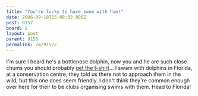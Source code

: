 ```yaml
---
title: "You're lucky to have swum with him!"
date: 2006-09-18T15:08:03.000Z
post: 9157
board: 8
layout: post
parent: 9156
permalink: /m/9157/
---
```

I'm sure I heard he's a bottlenose dolphin, now you and he are such close chums you should probably <a href="http://stores.ebay.co.uk/sandgatedolphin2006">get the t-shirt</a>... I swam with dolphins in Florida, at a conservation centre, they told us there not to approach them in the wild, but this one does seem friendly. I don't think they're common enough over here for their to be clubs organising swims with them. Head to Florida!
